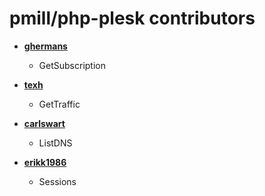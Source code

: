 pmill/php-plesk contributors
============================

* **[ghermans](https://github.com/ghermans)**

  * GetSubscription
  
* **[texh](https://github.com/texh)**

  * GetTraffic

* **[carlswart](https://github.com/carlswart)**

  * ListDNS

* **[erikk1986](https://github.com/erikk1986)**

  * Sessions
